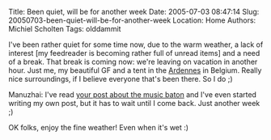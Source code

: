 Title: Been quiet, will be for another week
Date: 2005-07-03 08:47:14
Slug: 20050703-been-quiet-will-be-for-another-week
Location: Home
Authors: Michiel Scholten
Tags: olddammit

<p>I've been rather quiet for some time now, due to the warm weather, a lack of interest [my feedreader is becoming rather full of unread items] and a need of a break. That break is coming now: we're leaving on vacation in another hour. Just me, my beautiful GF and a tent in the <a href="http://en.wikipedia.org/wiki/Ardennes">Ardennes</a> in Belgium. Really nice surroundings, if I believe everyone that's been there. So I do ;)</p>

<p>Manuzhai: I've read <a href="http://www.manuzhai.nl/weblog/comments/the-long-awaited-music-baton/">your post about the music baton</a> and I've even started writing my own post, but it has to wait until I come back. Just another week ;)</p>

<p>OK folks, enjoy the fine weather! Even when it's wet :)</p>